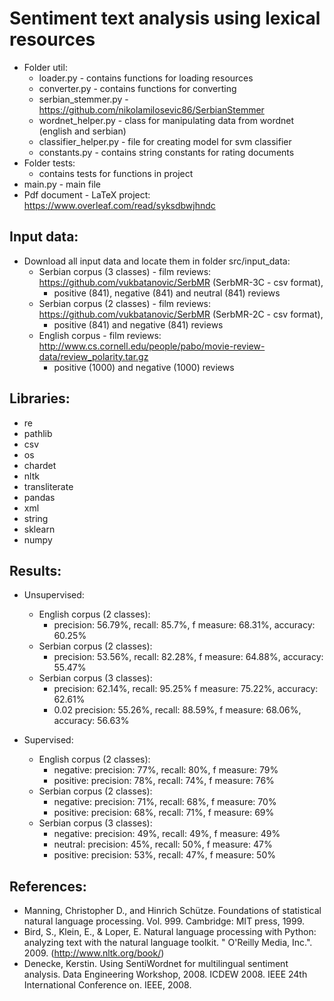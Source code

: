 # Sentiment text analysis using lexical resources

- Folder util:
    - loader.py - contains functions for loading resources
    - converter.py - contains functions for converting
    - serbian_stemmer.py - https://github.com/nikolamilosevic86/SerbianStemmer
    - wordnet_helper.py - class for manipulating data from wordnet (english and serbian)
    - classifier_helper.py - file for creating model for svm classifier
    - constants.py - contains string constants for rating documents
- Folder tests:
    - contains tests for functions in project
- main.py - main file
- Pdf document - LaTeX project: https://www.overleaf.com/read/syksdbwjhndc

    
## Input data:
- Download all input data and locate them in folder src/input_data:
    - Serbian corpus (3 classes) - film reviews: https://github.com/vukbatanovic/SerbMR (SerbMR-3C - csv format),
        - positive (841), negative (841) and neutral (841) reviews
    - Serbian corpus (2 classes) - film reviews: https://github.com/vukbatanovic/SerbMR (SerbMR-2C - csv format),
        - positive (841) and negative (841) reviews
    - English corpus - film reviews: http://www.cs.cornell.edu/people/pabo/movie-review-data/review_polarity.tar.gz
        - positive (1000) and negative (1000) reviews
    
## Libraries:
- re
- pathlib
- csv
- os
- chardet
- nltk
- transliterate
- pandas
- xml
- string
- sklearn
- numpy

## Results:
- Unsupervised:
    - English corpus (2 classes):
        - precision: 56.79%, recall: 85.7%, f measure: 68.31%, accuracy: 60.25%
    - Serbian corpus (2 classes):
        - precision: 53.56%, recall: 82.28%, f measure: 64.88%, accuracy: 55.47%
    - Serbian corpus (3 classes):
        - precision: 62.14%, recall: 95.25% f measure: 75.22%, accuracy: 62.61%
        - 0.02 precision: 55.26%, recall: 88.59%, f measure: 68.06%, accuracy: 56.63%

- Supervised:
    - English corpus (2 classes):
        - negative: precision: 77%, recall: 80%, f measure: 79%
        - positive: precision: 78%, recall: 74%, f measure: 76%
    - Serbian corpus (2 classes):
        - negative: precision: 71%, recall: 68%, f measure: 70%
        - positive: precision: 68%, recall: 71%, f measure: 69%
    - Serbian corpus (3 classes):
        - negative: precision: 49%, recall: 49%, f measure: 49%
        - neutral: precision: 45%, recall: 50%, f measure: 47%
        - positive: precision: 53%, recall: 47%, f measure: 50%
## References:
- Manning, Christopher D., and Hinrich Schütze. Foundations of statistical natural language processing.
Vol. 999. Cambridge: MIT press, 1999.
- Bird, S., Klein, E., & Loper, E. Natural language processing with Python: analyzing text with
the natural language toolkit. " O'Reilly Media, Inc.". 2009. (http://www.nltk.org/book/)
- Denecke, Kerstin. Using SentiWordnet for multilingual sentiment analysis. Data Engineering
Workshop, 2008. ICDEW 2008. IEEE 24th International Conference on. IEEE, 2008.
